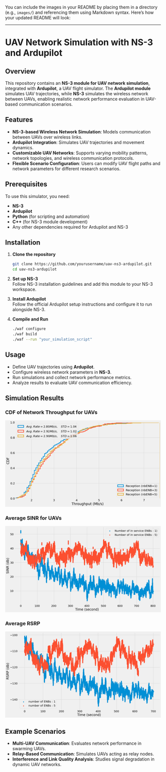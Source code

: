 You can include the images in your README by placing them in a directory (e.g., `images/`) and referencing them using Markdown syntax. Here’s how your updated README will look:  

---

# UAV Network Simulation with NS-3 and Ardupilot  

## Overview  
This repository contains an **NS-3 module for UAV network simulation**, integrated with **Ardupilot**, a UAV flight simulator. The **Ardupilot module** simulates UAV trajectories, while **NS-3** simulates the wireless network between UAVs, enabling realistic network performance evaluation in UAV-based communication scenarios.  

## Features  
- **NS-3-based Wireless Network Simulation**: Models communication between UAVs over wireless links.  
- **Ardupilot Integration**: Simulates UAV trajectories and movement dynamics.  
- **Customizable UAV Networks**: Supports varying mobility patterns, network topologies, and wireless communication protocols.  
- **Flexible Scenario Configuration**: Users can modify UAV flight paths and network parameters for different research scenarios.  

## Prerequisites  
To use this simulator, you need:  
- **NS-3**
- **Ardupilot**
- **Python** (for scripting and automation)  
- **C++** (for NS-3 module development)  
- Any other dependencies required for Ardupilot and NS-3  

## Installation  
1. **Clone the repository**  
   ```sh
   git clone https://github.com/yourusername/uav-ns3-ardupilot.git
   cd uav-ns3-ardupilot
   ```  
2. **Set up NS-3**  
   Follow NS-3 installation guidelines and add this module to your NS-3 workspace.  

3. **Install Ardupilot**  
   Follow the official Ardupilot setup instructions and configure it to run alongside NS-3.  

4. **Compile and Run**  
   ```sh
   ./waf configure
   ./waf build
   ./waf --run "your_simulation_script"
   ```  

## Usage  
- Define UAV trajectories using **Ardupilot**.  
- Configure wireless network parameters in **NS-3**.  
- Run simulations and collect network performance metrics.  
- Analyze results to evaluate UAV communication efficiency.  

## Simulation Results  

### CDF of Network Throughput for UAVs  

![CDF of Network Throughput](results/throughput.png)
### Average SINR for UAVs  
![Average SINR](results/sinr.png)  

### Average RSRP  
![Average RSRP](results/rsrp.png)  

## Example Scenarios  
- **Multi-UAV Communication**: Evaluates network performance in swarming UAVs.  
- **Relay-Based Communication**: Simulates UAVs acting as relay nodes.  
- **Interference and Link Quality Analysis**: Studies signal degradation in dynamic UAV networks.